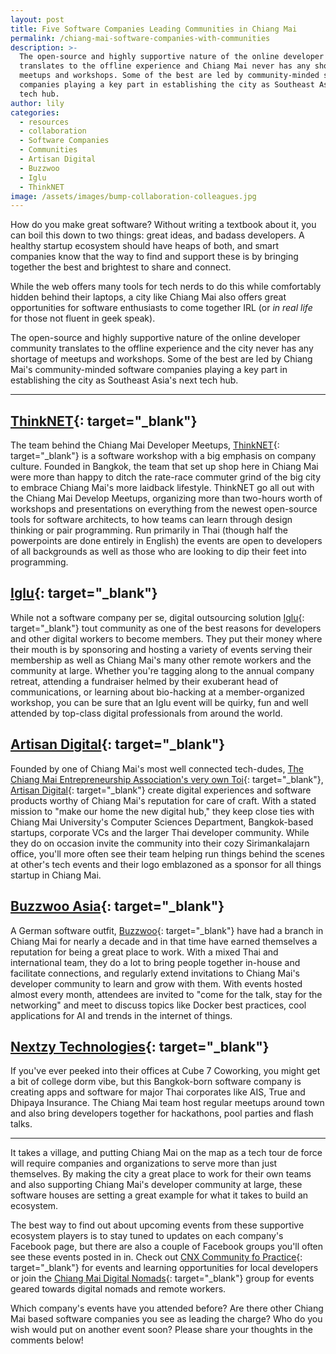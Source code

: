 ```yaml
---
layout: post
title: Five Software Companies Leading Communities in Chiang Mai
permalink: /chiang-mai-software-companies-with-communities
description: >-
  The open-source and highly supportive nature of the online developer community
  translates to the offline experience and Chiang Mai never has any shortage of
  meetups and workshops. Some of the best are led by community-minded software
  companies playing a key part in establishing the city as Southeast Asia's next
  tech hub.
author: lily
categories:
  - resources
  - collaboration
  - Software Companies
  - Communities
  - Artisan Digital
  - Buzzwoo
  - Iglu
  - ThinkNET
image: /assets/images/bump-collaboration-colleagues.jpg
---
```


How do you make great software? Without writing a textbook about it, you can boil this down to two things: great ideas, and badass developers. A healthy startup ecosystem should have heaps of both, and smart companies know that the way to find and support these is by bringing together the best and brightest to share and connect.

While the web offers many tools for tech nerds to do this while comfortably hidden behind their laptops, a city like Chiang Mai also offers great opportunities for software enthusiasts to come together IRL (or *in real life* for those not fluent in geek speak).

The open-source and highly supportive nature of the online developer community translates to the offline experience and the city never has any shortage of meetups and workshops. Some of the best are led by Chiang Mai's community-minded software companies playing a key part in establishing the city as Southeast Asia's next tech hub.&nbsp;

---

## [ThinkNET](https://www.thinknet.co.th/){: target="_blank"}

The team behind the Chiang Mai Developer Meetups, [ThinkNET](https://www.thinknet.co.th/){: target="_blank"} is a software workshop with a big emphasis on company culture. Founded in Bangkok, the team that set up shop here in Chiang Mai were more than happy to ditch the rate-race commuter grind of the big city to embrace Chiang Mai's more laidback lifestyle. ThinkNET go all out with the Chiang Mai Develop Meetups, organizing more than two-hours worth of workshops and presentations on everything from the newest open-source tools for software architects, to how teams can learn through design thinking or pair programming. Run primarily in Thai (though half the powerpoints are done entirely in English) the events are open to developers of all backgrounds as well as those who are looking to dip their feet into programming.

## [Iglu](https://iglu.net/){: target="_blank"}

While not a software company per se, digital outsourcing solution [Iglu](https://iglu.net/){: target="_blank"} tout community as one of the best reasons for developers and other digital workers to become members. They put their money where their mouth is by sponsoring and hosting a variety of events serving their membership as well as Chiang Mai's many other remote workers and the community at large. Whether you're tagging along to the annual company retreat, attending a fundraiser helmed by their exuberant head of communications, or learning about bio-hacking at a member-organized workshop, you can be sure that an Iglu event will be quirky, fun and well attended by top-class digital professionals from around the world.

## [Artisan Digital](https://artisan.co.th/){: target="_blank"}

Founded by one of Chiang Mai's most well connected tech-dudes, [The Chiang Mai Entrepreneurship Association's very own Toi](https://www.facebook.com/ChiangMaiEntrepreneurs/photos/a.235733746973347/336577546888966/?type=3&amp;theater){: target="_blank"}, [Artisan Digital](https://artisan.co.th){: target="_blank"} create digital experiences and software products worthy of Chiang Mai's reputation for care of craft. With a stated mission to "make our home the new digital hub," they keep close ties with Chiang Mai University's Computer Sciences Department, Bangkok-based startups, corporate VCs and the larger Thai developer community. While they do on occasion invite the community into their cozy Sirimankalajarn office, you'll more often see their team helping run things behind the scenes at other's tech events and their logo emblazoned as a sponsor for all things startup in Chiang Mai.

## [Buzzwoo Asia](https://www.buzzwoo.de/){: target="_blank"}

A German software outfit, [Buzzwoo](https://www.buzzwoo.de/){: target="_blank"} have had a branch in Chiang Mai for nearly a decade and in that time have earned themselves a reputation for being a great place to work. With a mixed Thai and international team, they do a lot to bring people together in-house and facilitate connections, and regularly extend invitations to Chiang Mai's developer community to learn and grow with them. With events hosted almost every month, attendees are invited to "come for the talk, stay for the networking" and meet to discuss topics like Docker best practices, cool applications for AI and trends in the internet of things.

## [Nextzy Technologies](https://nextzy.me/){: target="_blank"}

If you've ever peeked into their offices at Cube 7 Coworking, you might get a bit of college dorm vibe, but this Bangkok-born software company is creating apps and software for major Thai corporates like AIS, True and Dhipaya Insurance. The Chiang Mai team host regular meetups around town and also bring developers together for hackathons, pool parties and flash talks.

---

It takes a village, and putting Chiang Mai on the map as a tech tour de force will require companies and organizations to serve more than just themselves. By making the city a great place to work for their own teams and also supporting Chiang Mai's developer community at large, these software houses are setting a great example for what it takes to build an ecosystem.

The best way to find out about upcoming events from these supportive ecosystem players is to stay tuned to updates on each company's Facebook page, but there are also a couple of Facebook groups you'll often see these events posted in in. Check out [CNX Community fo Practice](https://www.facebook.com/groups/184800808563484/events/){: target="_blank"} for events and learning opportunities for local developers or join the [Chiang Mai Digital Nomads](https://www.facebook.com/groups/cmnomads/events/){: target="_blank"} group for events geared towards digital nomads and remote workers.

Which company's events have you attended before? Are there other Chiang Mai based software companies you see as leading the charge? Who do you wish would put on another event soon? Please share your thoughts in the comments below!